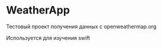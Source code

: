 # WeatherApp
Тестовый проект получения данных с openweathermap.org

Используется для изучения swift
